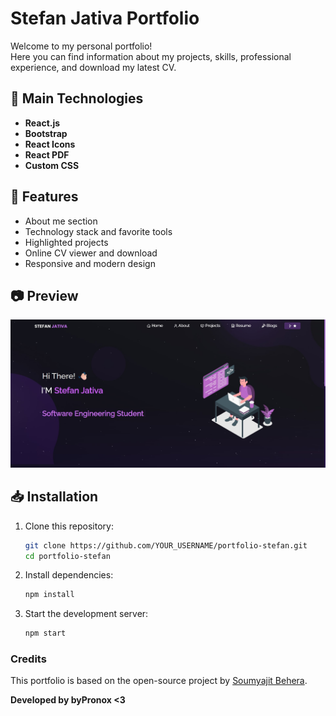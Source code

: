 # Stefan Jativa Portfolio

Welcome to my personal portfolio!  
Here you can find information about my projects, skills, professional experience, and download my latest CV.

## 🚀 Main Technologies

- **React.js**
- **Bootstrap**
- **React Icons**
- **React PDF**
- **Custom CSS**

## 📄 Features

- About me section
- Technology stack and favorite tools
- Highlighted projects
- Online CV viewer and download
- Responsive and modern design

## 📷 Preview

![Portfolio Preview](./Images/preview.jpg)

## 📥 Installation

1. Clone this repository:
   ```bash
   git clone https://github.com/YOUR_USERNAME/portfolio-stefan.git
   cd portfolio-stefan
   ```
2. Install dependencies:
   ```bash
   npm install
   ```
3. Start the development server:
   ```bash
   npm start
   ```

### Credits

This portfolio is based on the open-source project by [Soumyajit Behera](https://github.com/soumyajit4419/Portfolio).

**Developed by byPronox <3**
